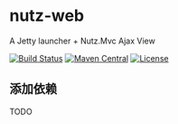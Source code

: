 nutz-web
========

A Jetty launcher + Nutz.Mvc Ajax View

[![Build Status](https://travis-ci.org/nutzam/nutz-web.png?branch=master)](https://travis-ci.org/nutzam/nutz)
[![Maven Central](https://maven-badges.herokuapp.com/maven-central/org.nutz/nutz-web/badge.svg)](https://maven-badges.herokuapp.com/maven-central/org.nutz/nutz/)
[![License](https://img.shields.io/badge/license-Apache%202-4EB1BA.svg)](https://www.apache.org/licenses/LICENSE-2.0.html)

## 添加依赖

TODO
